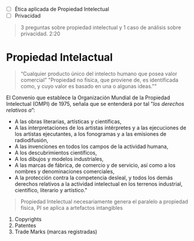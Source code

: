 - [ ] Ética aplicada de Propiedad Intelectual
- [ ] Privacidad

> 3 preguntas sobre propiedad intelectual y 1 caso de análisis sobre privacidad.
> 2:20

# Propiedad Intelactual

> “Cualquier producto único del intelecto humano que posea valor comercial”
> "Propiedad no fisica, que proviene de, es identificada como, y cuyo valor es basado en una o algunas ideas.""

El Convenio que establece la Organización Mundial de la Propiedad Intelectual (OMPI) de 1975, señala que se entenderá por tal ”_los derechos relativos a_”:

- A las obras literarias, artísticas y científicas,
- A las interpretaciones de los artistas intérpretes y a las ejecuciones de los
artistas ejecutantes, a los fonogramas y a las emisiones de radiodifusión,
- A las invenciones en todos los campos de la actividad humana,
- A los descubrimientos científicos,
- A los dibujos y modelos industriales,
- A las marcas de fábrica, de comercio y de servicio, así como a los nombres y denominaciones comerciales,
- A la protección contra la competencia desleal, y todos los demás derechos relativos a la actividad intelectual en los terrenos industrial, científico, literario y artístico."


> Propiedad Intelectual necesariamente genera el paralelo a propiedad física, PI se aplica a artefactos intangibles

1. Copyrights
2. Patentes
3. Trade Marks (marcas registradas)